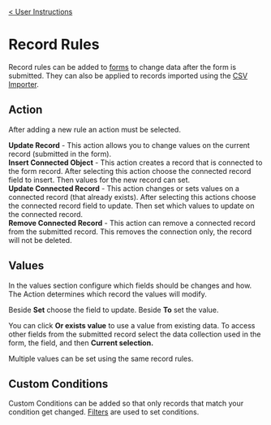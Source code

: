 [< User Instructions](../../Index.md)

# Record Rules

Record rules can be added to [forms](../../uiBuilder/widgets/form/Form.md) to change data after the form is submitted. They can also be applied to records imported using the [CSV Importer](../../uiBuilder/widgets/csvImporter/CsvImporter.md).

## Action

After adding a new rule an action must be selected.

**Update Record** - This action allows you to change values on the current record (submitted in the form).\
**Insert Connected Object** - This action creates a record that is connected to the form record. After selecting this action choose the connected record field to insert. Then values for the new record can set.\
**Update Connected Record** - This action changes or sets values on a connected record (that already exists). After selecting this actions choose the connected record field to update. Then set which values to update on the connected record.\
**Remove Connected Record** - This action can remove a connected record from the submitted record. This removes the connection only, the record will not be deleted.

## Values

In the values section configure which fields should be changes and how. The Action determines which record the values will modify.

Beside **Set** choose the field to update. Beside **To** set the value.

You can click **Or exists value** to use a value from existing data. To access other fields from the submitted record select the data collection used in the form, the field, and then **Current selection.**

Multiple values can be set using the same record rules.

## Custom Conditions

Custom Conditions can be added so that only records that match your condition get changed. [Filters](../filters/Filters.md) are used to set conditions.
